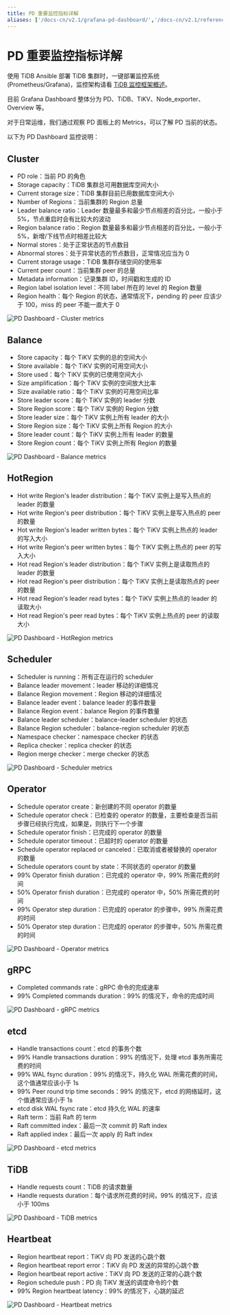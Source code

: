 ```yaml
---
title: PD 重要监控指标详解
aliases: ['/docs-cn/v2.1/grafana-pd-dashboard/','/docs-cn/v2.1/reference/key-monitoring-metrics/pd-dashboard/']
---
```


# PD 重要监控指标详解

使用 TiDB Ansible 部署 TiDB 集群时，一键部署监控系统 (Prometheus/Grafana)，监控架构请看 [TiDB 监控框架概述](/tidb-monitoring-framework.md)。

目前 Grafana Dashboard 整体分为 PD、TiDB、TiKV、Node\_exporter、Overview 等。

对于日常运维，我们通过观察 PD 面板上的 Metrics，可以了解 PD 当前的状态。

以下为 PD Dashboard 监控说明：

## Cluster

- PD role：当前 PD 的角色
- Storage capacity：TiDB 集群总可用数据库空间大小
- Current storage size：TiDB 集群目前已用数据库空间大小
- Number of Regions：当前集群的 Region 总量
- Leader balance ratio：Leader 数量最多和最少节点相差的百分比，一般小于 5%，节点重启时会有比较大的波动
- Region balance ratio：Region 数量最多和最少节点相差的百分比，一般小于 5%，新增/下线节点时相差比较大
- Normal stores：处于正常状态的节点数目
- Abnormal stores：处于异常状态的节点数目，正常情况应当为 0
- Current storage usage：TiDB 集群存储空间的使用率
- Current peer count：当前集群 peer 的总量
- Metadata information：记录集群 ID，时间戳和生成的 ID
- Region label isolation level：不同 label 所在的 level 的 Region 数量
- Region health：每个 Region 的状态，通常情况下，pending 的 peer 应该少于 100，miss 的 peer 不能一直大于 0

![PD Dashboard - Cluster metrics](https://docs-download.pingcap.com/media/images/docs-cn/pd-dashboard-cluster.png)

## Balance

- Store capacity：每个 TiKV 实例的总的空间大小
- Store available：每个 TiKV 实例的可用空间大小
- Store used：每个 TiKV 实例的已使用空间大小
- Size amplification：每个 TiKV 实例的空间放大比率
- Size available ratio：每个 TiKV 实例的可用空间比率
- Store leader score：每个 TiKV 实例的 leader 分数
- Store Region score：每个 TiKV 实例的 Region 分数
- Store leader size：每个 TiKV 实例上所有 leader 的大小
- Store Region size：每个 TiKV 实例上所有 Region 的大小
- Store leader count：每个 TiKV 实例上所有 leader 的数量
- Store Region count：每个 TiKV 实例上所有 Region 的数量

![PD Dashboard - Balance metrics](https://docs-download.pingcap.com/media/images/docs-cn/pd-dashboard-balance.png)

## HotRegion

- Hot write Region's leader distribution：每个 TiKV 实例上是写入热点的 leader 的数量
- Hot write Region's peer distribution：每个 TiKV 实例上是写入热点的 peer 的数量
- Hot write Region's leader written bytes：每个 TiKV 实例上热点的 leader 的写入大小
- Hot write Region's peer written bytes：每个 TiKV 实例上热点的 peer 的写入大小
- Hot read Region's leader distribution：每个 TiKV 实例上是读取热点的 leader 的数量
- Hot read Region's peer distribution：每个 TiKV 实例上是读取热点的 peer 的数量
- Hot read Region's leader read bytes：每个 TiKV 实例上热点的 leader 的读取大小
- Hot read Region's peer read bytes：每个 TiKV 实例上热点的 peer 的读取大小

![PD Dashboard - HotRegion metrics](https://docs-download.pingcap.com/media/images/docs-cn/pd-dashboard-hot-region.png)

## Scheduler

- Scheduler is running：所有正在运行的 scheduler
- Balance leader movement：leader 移动的详细情况
- Balance Region movement：Region 移动的详细情况
- Balance leader event：balance leader 的事件数量
- Balance Region event：balance Region 的事件数量
- Balance leader scheduler：balance-leader scheduler 的状态
- Balance Region scheduler：balance-region scheduler 的状态
- Namespace checker：namespace checker 的状态
- Replica checker：replica checker 的状态
- Region merge checker：merge checker 的状态

![PD Dashboard - Scheduler metrics](https://docs-download.pingcap.com/media/images/docs-cn/pd-dashboard-scheduler.png)

## Operator

- Schedule operator create：新创建的不同 operator 的数量
- Schedule operator check：已检查的 operator 的数量，主要检查是否当前步骤已经执行完成，如果是，则执行下一个步骤
- Schedule operator finish：已完成的 operator 的数量
- Schedule operator timeout：已超时的 operator 的数量
- Schedule operator replaced or canceled：已取消或者被替换的 operator 的数量
- Schedule operators count by state：不同状态的 operator 的数量
- 99% Operator finish duration：已完成的 operator 中，99% 所需花费的时间
- 50% Operator finish duration：已完成的 operator 中，50% 所需花费的时间
- 99% Operator step duration：已完成的 operator 的步骤中，99% 所需花费的时间
- 50% Operator step duration：已完成的 operator 的步骤中，50% 所需花费的时间

![PD Dashboard - Operator metrics](https://docs-download.pingcap.com/media/images/docs-cn/pd-dashboard-operator.png)

## gRPC

- Completed commands rate：gRPC 命令的完成速率
- 99% Completed commands duration：99% 的情况下，命令的完成时间

![PD Dashboard - gRPC metrics](https://docs-download.pingcap.com/media/images/docs-cn/pd-dashboard-grpc.png)

## etcd

- Handle transactions count：etcd 的事务个数
- 99% Handle transactions duration：99% 的情况下，处理 etcd 事务所需花费的时间
- 99% WAL fsync duration：99% 的情况下，持久化 WAL 所需花费的时间，这个值通常应该小于 1s
- 99% Peer round trip time seconds：99% 的情况下，etcd 的网络延时，这个值通常应该小于 1s
- etcd disk WAL fsync rate：etcd 持久化 WAL 的速率
- Raft term：当前 Raft 的 term
- Raft committed index：最后一次 commit 的 Raft index
- Raft applied index：最后一次 apply 的 Raft index

![PD Dashboard - etcd metrics](https://docs-download.pingcap.com/media/images/docs-cn/pd-dashboard-etcd.png)

## TiDB

- Handle requests count：TiDB 的请求数量
- Handle requests duration：每个请求所花费的时间，99% 的情况下，应该小于 100ms

![PD Dashboard - TiDB metrics](https://docs-download.pingcap.com/media/images/docs-cn/pd-dashboard-tidb.png)

## Heartbeat

- Region heartbeat report：TiKV 向 PD 发送的心跳个数
- Region heartbeat report error：TiKV 向 PD 发送的异常的心跳个数
- Region heartbeat report active：TiKV 向 PD 发送的正常的心跳个数
- Region schedule push：PD 向 TiKV 发送的调度命令的个数
- 99% Region heartbeat latency：99% 的情况下，心跳的延迟

![PD Dashboard - Heartbeat metrics](https://docs-download.pingcap.com/media/images/docs-cn/pd-dashboard-heartbeat.png)
